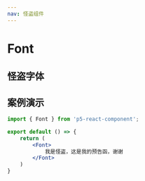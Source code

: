 ```yaml
---
nav: 怪盗组件
---
```


# Font

## 怪盗字体
## 案例演示

```jsx
import { Font } from 'p5-react-component';

export default () => {
    return (
        <Font>
            我是怪盗，这是我的预告函，谢谢
        </Font>
    )
}
```
